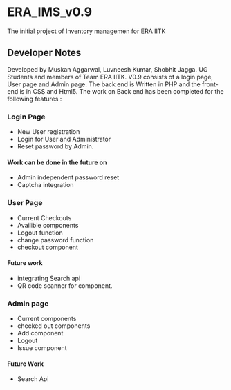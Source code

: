 # ERA_IMS_v0.9
The initial project of Inventory managemen for ERA IITK 
## Developer Notes 
Developed by Muskan Aggarwal, Luvneesh Kumar, Shobhit Jagga. UG Students and members of Team ERA IITK. 
V0.9 consists of a login page, User page and Admin page. 
The back end is Written in PHP and the front-end is in CSS and Html5. The work on Back end has been completed for the following features : 
### Login Page 
  - New User registration  
  - Login for User and Administrator
  - Reset password by Admin. 
#### Work can be done in the future on 
  - Admin independent password reset
  - Captcha integration
### User Page 
  - Current Checkouts 
  - Availible components
  - Logout function
  - change password function
  - checkout component
#### Future work 
   - integrating  Search api 
   - QR code scanner for component. 
### Admin page 
  - Current components  
  - checked out components  
  - Add component 
  - Logout 
  - Issue component 
#### Future Work 
  - Search Api 
  
  
  
  

